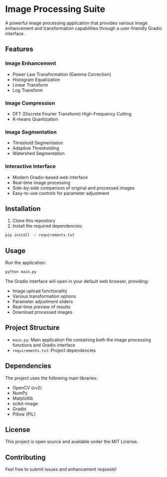 # Image Processing Suite

A powerful image processing application that provides various image enhancement and transformation capabilities through a user-friendly Gradio interface.

## Features

### Image Enhancement
- Power Law Transformation (Gamma Correction)
- Histogram Equalization
- Linear Transform
- Log Transform

### Image Compression
- DFT (Discrete Fourier Transform) High-Frequency Cutting
- K-means Quantization

### Image Segmentation
- Threshold Segmentation
- Adaptive Thresholding
- Watershed Segmentation

### Interactive Interface
- Modern Gradio-based web interface
- Real-time image processing
- Side-by-side comparison of original and processed images
- Easy-to-use controls for parameter adjustment

## Installation

1. Clone this repository
2. Install the required dependencies:
```bash
pip install -r requirements.txt
```

## Usage

Run the application:
```bash
python main.py
```

The Gradio interface will open in your default web browser, providing:
- Image upload functionality
- Various transformation options
- Parameter adjustment sliders
- Real-time preview of results
- Download processed images

## Project Structure

- `main.py`: Main application file containing both the image processing functions and Gradio interface
- `requirements.txt`: Project dependencies

## Dependencies

The project uses the following main libraries:
- OpenCV (cv2)
- NumPy
- Matplotlib
- scikit-image
- Gradio
- Pillow (PIL)

## License

This project is open source and available under the MIT License.

## Contributing

Feel free to submit issues and enhancement requests! 
